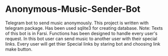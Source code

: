 # Anonymous-Music-Sender-Bot
Telegram bot to send music anonymously.
This project is written with telegram package.
Has been used sqlite3 for creating database.
Note: Texts of this bot is in Farsi. 
Functions has been designed to handle every user's request.
In this bot user can send music to another user with their special links.
Every user will get thier Special links by staring bot and choosing link make button.
